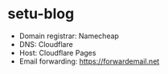 # setu-blog

- Domain registrar: Namecheap
- DNS: Cloudflare
- Host: Cloudflare Pages
- Email forwarding: https://forwardemail.net
